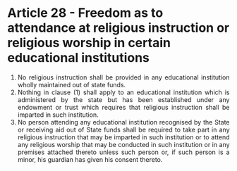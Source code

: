 # Article 28 - Freedom as to attendance at religious instruction or religious worship in certain educational institutions

1.	<div style="text-align: justify">No religious instruction shall be provided in any educational institution wholly maintained out of state funds.<div>
2.	<div style="text-align: justify">Nothing in clause (1) shall apply to an educational institution which is administered by the state but has been established under any endowment or trust which requires that religious instruction shall be imparted in such institution.</div>
3.	<div style="text-align: justify">No person attending any educational institution recognised by the State or receiving aid out of State funds shall be required to take part in any religious instruction that may be imparted in such institution or to attend any religious worship that may be conducted in such institution or in any premises attached thereto unless such person or, if such person is a minor, his guardian has given his consent thereto.</div>
